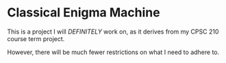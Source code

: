 # Classical Enigma Machine

This is a project I will *DEFINITELY* work on, as it derives from my CPSC 210 course term project.

However, there will be much fewer restrictions on what I need to adhere to.